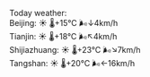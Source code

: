 Today weather:  
Beijing: ☀️   🌡️+15°C 🌬️↓4km/h  
Tianjin: ☀️   🌡️+18°C 🌬️↖4km/h  
Shijiazhuang: ☀️   🌡️+23°C 🌬️↘7km/h  
Tangshan: ☀️   🌡️+20°C 🌬️←16km/h  
